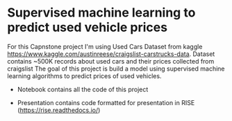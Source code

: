 # Supervised machine learning to predict used vehicle prices

For this Capnstone project I'm using Used Cars Dataset from kaggle https://www.kaggle.com/austinreese/craigslist-carstrucks-data. Dataset contains ~500K records about used cars and their prices collected from craigslist The goal of this project is build a model using supervised machine learning algorithms to predict prices of used vehicles.


* Notebook contains all the code of this project 

* Presentation  contains code formatted for presentation in RISE  (https://rise.readthedocs.io/)

 
